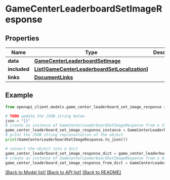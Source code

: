 # GameCenterLeaderboardSetImageResponse


## Properties

Name | Type | Description | Notes
------------ | ------------- | ------------- | -------------
**data** | [**GameCenterLeaderboardSetImage**](GameCenterLeaderboardSetImage.md) |  | 
**included** | [**List[GameCenterLeaderboardSetLocalization]**](GameCenterLeaderboardSetLocalization.md) |  | [optional] 
**links** | [**DocumentLinks**](DocumentLinks.md) |  | 

## Example

```python
from openapi_client.models.game_center_leaderboard_set_image_response import GameCenterLeaderboardSetImageResponse

# TODO update the JSON string below
json = "{}"
# create an instance of GameCenterLeaderboardSetImageResponse from a JSON string
game_center_leaderboard_set_image_response_instance = GameCenterLeaderboardSetImageResponse.from_json(json)
# print the JSON string representation of the object
print(GameCenterLeaderboardSetImageResponse.to_json())

# convert the object into a dict
game_center_leaderboard_set_image_response_dict = game_center_leaderboard_set_image_response_instance.to_dict()
# create an instance of GameCenterLeaderboardSetImageResponse from a dict
game_center_leaderboard_set_image_response_from_dict = GameCenterLeaderboardSetImageResponse.from_dict(game_center_leaderboard_set_image_response_dict)
```
[[Back to Model list]](../README.md#documentation-for-models) [[Back to API list]](../README.md#documentation-for-api-endpoints) [[Back to README]](../README.md)



